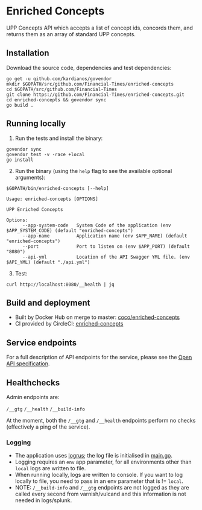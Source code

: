 # Enriched Concepts

UPP Concepts API which accepts a list of concept ids, concords them, and returns them as an array of standard UPP concepts.

## Installation

Download the source code, dependencies and test dependencies:

```
go get -u github.com/kardianos/govendor
mkdir $GOPATH/src/github.com/Financial-Times/enriched-concepts
cd $GOPATH/src/github.com/Financial-Times
git clone https://github.com/Financial-Times/enriched-concepts.git
cd enriched-concepts && govendor sync
go build .
```

## Running locally

1. Run the tests and install the binary:

```
govendor sync
govendor test -v -race +local
go install
```

2. Run the binary (using the `help` flag to see the available optional arguments):

```
$GOPATH/bin/enriched-concepts [--help]

Usage: enriched-concepts [OPTIONS]

UPP Enriched Concepts

Options:                  
      --app-system-code   System Code of the application (env $APP_SYSTEM_CODE) (default "enriched-concepts")
      --app-name          Application name (env $APP_NAME) (default "enriched-concepts")
      --port              Port to listen on (env $APP_PORT) (default "8080")
      --api-yml           Location of the API Swagger YML file. (env $API_YML) (default "./api.yml")
```

3. Test:

```
curl http://localhost:8080/__health | jq
```

## Build and deployment 

* Built by Docker Hub on merge to master: [coco/enriched-concepts](https://hub.docker.com/r/coco/enriched-concepts/)
* CI provided by CircleCI: [enriched-concepts](https://circleci.com/gh/Financial-Times/enriched-concepts)

## Service endpoints

For a full description of API endpoints for the service, please see the [Open API specification](./api/api.yml).

## Healthchecks

Admin endpoints are:

`/__gtg`
`/__health`
`/__build-info`

At the moment, both the `/__gtg` and `/__health` endpoints perform no checks (effectively a ping of the service).

### Logging

* The application uses [logrus](https://github.com/sirupsen/logrus); the log file is initialised in [main.go](main.go).
* Logging requires an `env` app parameter, for all environments other than `local` logs are written to file.
* When running locally, logs are written to console. If you want to log locally to file, you need to pass in an env parameter that is != `local`.
* NOTE: `/__build-info` and `/__gtg` endpoints are not logged as they are called every second from varnish/vulcand and this information is not needed in logs/splunk.
